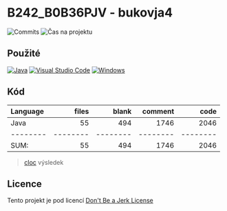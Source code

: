 # B242_B0B36PJV - bukovja4

<!-- [![JSDoc](https://img.shields.io/badge/JSDoc%20Documentace-018EF5?logo=readthedocs&logoColor=fff)](https://zwa-7a9ac6.pages.fel.cvut.cz/docs/) -->
<!-- [![ProductDoc](https://img.shields.io/badge/Produktov%C3%A1%20dokumentace-018EF5?logo=readme&logoColor=fff)](https://docs.google.com/document/d/1yJdy4dGE5AY-9TR-9sllnFhSlZ5Z06zQ297EhUsJG4k/edit?usp=sharing) -->
<!-- [![ProgrammerDoc](https://img.shields.io/badge/Program%C3%A1torsk%C3%A1%20dokumentace-018EF5?logo=docusaurus&logoColor=fff)](https://docs.google.com/document/d/1zWkUXEwLYwHTZ9wihU7MgW25zl75uhZzPNAGlLQvo90/edit?usp=sharing) -->

![Commits](https://img.shields.io/github/commit-activity/t/oskarbukovsky/PJV?label=Po%C4%8Det%20commit%C5%AF)
![Čas na projektu](https://img.shields.io/endpoint?url=https://wakaapi.666777123.xyz/api/compat/shields/v1/Admin/interval:last_6_months/project:PJV&label=%C4%8Cas%20str%C3%A1ven%C3%BD%20na%20jav%C4%9B&color=green?style=flat)

<!-- ![Calendar](https://ghchart.rshah.org/oskarbukovsky) -->

## Použité

[![Java](https://img.shields.io/badge/-Java-fff?&logo=Java)](https://www.java.com/)
[![Visual Studio Code](https://custom-icon-badges.demolab.com/badge/Visual%20Studio%20Code-0078d7.svg?logo=vsc&logoColor=white)](https://code.visualstudio.com/)
[![Windows](https://custom-icon-badges.demolab.com/badge/Windows-0078D6?logo=windows11&logoColor=white)](https://www.microsoft.com/windows)

## Kód

Language|files|blank|comment|code
:-------|-------:|-------:|-------:|-------:
Java|55|494|1746|2046
--------|--------|--------|--------|--------
SUM:|55|494|1746|2046

> [cloc](https://github.com/AlDanial/cloc) výsledek

## Licence

Tento projekt je pod licencí [Don't Be a Jerk License](https://gitlab.fel.cvut.cz/B242_B0B36PJV/bukovja4/-/blob/main/semestralka/LICENSE.md)
